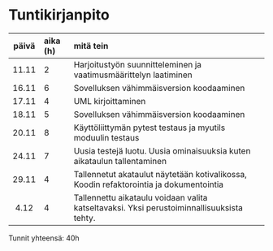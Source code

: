 <h1>Tuntikirjanpito</h1>


| päivä | aika (h) | mitä tein  |
| :----:|:-----| :-----|
| 11.11 | 2 | Harjoitustyön suunnitteleminen ja vaatimusmäärittelyn laatiminen |
| 16.11 | 6 | Sovelluksen vähimmäisversion koodaaminen |
| 17.11 | 4 | UML kirjoittaminen |
| 18.11 | 5 | Sovelluksen vähimmäisversion koodaaminen |
| 20.11 | 8 | Käyttöliittymän pytest testaus ja myutils moduulin testaus |
| 24.11 | 7 | Uusia testejä luotu. Uusia ominaisuuksia kuten aikataulun tallentaminen |
| 29.11 | 4 | Tallennetut akataulut näytetään kotivalikossa, Koodin refaktorointia ja dokumentointia |
| 4.12 | 4 | Tallennettu aikataulu voidaan valita katseltavaksi. Yksi perustoiminnallisuuksista tehty. |

Tunnit yhteensä: 40h